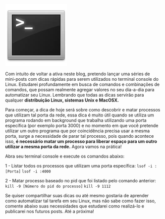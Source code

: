 ![Terminal Console Linux](../images/terminal-console-linux.jpg)

Com intuito de voltar a ativa neste blog, pretendo lançar uma séries de mini-posts com dicas rápidas para serem utilizados no terminal console do Linux. Estudarei profundamente em busca de comandos e combinações de comandos, que possam realmente agregar valores no seu dia-a-dia para automatizar seu Linux. Lembrando que todas as dicas servirão para qualquer **distribuição Linux, sistemas Unix e MacOSX.**

Para começar, a dica de hoje será sobre como descobrir e matar processos que utilizam tal porta da rede, essa dica é muito útil quando se utiliza um programa rodando em background que trabalha utilizando uma porta específica (por exemplo porta 3000) e no momento em que você pretende utilizar um outro programa que por coincidência precisa usar a mesma porta, surge a necessidade de parar tal processo, pois quando acontece isso, **é necessário matar um processo para liberar espaço para um outro utilizar a mesma porta da rede.** Agora vamos na prática!

Abra seu terminal console e execute os comandos abaixo:

1 - Listar todos os processos que utilizam uma porta específica:
`lsof -i :[Porta]`
`lsof -i :4000`

2 - Matar processo baseado no pid que foi listado pelo comando anterior:
`kill -9 [Número do pid do processo]`
`kill -9 1112`

Se quiser compartilhar suas dicas ou até mesmo gostaria de aprender como automatizar tal tarefa em seu Linux, mas não sabe como fazer isso, comente abaixo suas necessidades que estudarei como realizá-lo e publicarei nos futuros posts. Até a próxima!